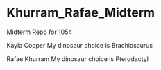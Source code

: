 # Khurram_Rafae_Midterm
Midterm Repo for 1054

Kayla Cooper
My dinosaur choice is Brachiosaurus

Rafae Khurram
My dinosaur choice is Pterodactyl 